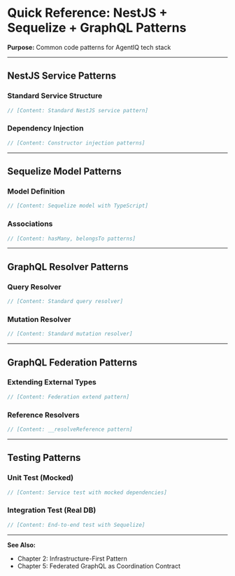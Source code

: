# Quick Reference: NestJS + Sequelize + GraphQL Patterns

**Purpose:** Common code patterns for AgentIQ tech stack

---

## NestJS Service Patterns

### Standard Service Structure
```typescript
// [Content: Standard NestJS service pattern]
```

### Dependency Injection
```typescript
// [Content: Constructor injection patterns]
```

---

## Sequelize Model Patterns

### Model Definition
```typescript
// [Content: Sequelize model with TypeScript]
```

### Associations
```typescript
// [Content: hasMany, belongsTo patterns]
```

---

## GraphQL Resolver Patterns

### Query Resolver
```typescript
// [Content: Standard query resolver]
```

### Mutation Resolver
```typescript
// [Content: Standard mutation resolver]
```

---

## GraphQL Federation Patterns

### Extending External Types
```typescript
// [Content: Federation extend pattern]
```

### Reference Resolvers
```typescript
// [Content: __resolveReference pattern]
```

---

## Testing Patterns

### Unit Test (Mocked)
```typescript
// [Content: Service test with mocked dependencies]
```

### Integration Test (Real DB)
```typescript
// [Content: End-to-end test with Sequelize]
```

---

**See Also:**
- Chapter 2: Infrastructure-First Pattern
- Chapter 5: Federated GraphQL as Coordination Contract
